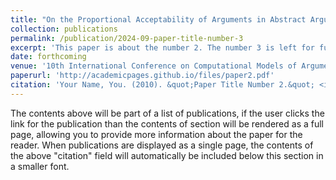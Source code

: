 ```yaml
---
title: "On the Proportional Acceptability of Arguments in Abstract Argumentation"
collection: publications
permalink: /publication/2024-09-paper-title-number-3
excerpt: 'This paper is about the number 2. The number 3 is left for future work.'
date: forthcoming
venue: '10th International Conference on Computational Models of Argument, COMMA 2024'
paperurl: 'http://academicpages.github.io/files/paper2.pdf'
citation: 'Your Name, You. (2010). &quot;Paper Title Number 2.&quot; <i>Journal 1</i>. 1(2).'
---
```


The contents above will be part of a list of publications, if the user clicks the link for the publication than the contents of section will be rendered as a full page, allowing you to provide more information about the paper for the reader. When publications are displayed as a single page, the contents of the above "citation" field will automatically be included below this section in a smaller font.
